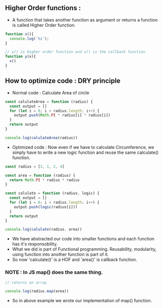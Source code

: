 ## Higher Order functions :

- A function that takes another function as argument or returns a function is called Higher Order function.

```js
function x(){
  console.log('hi');
}

// y() is Higher order function and x() is the callback function
function y(x){
  x()
}
```

## How to optimize code : DRY principle

- Normal code : Calculate Area of circle

```js
const calulateArea = function (radius) {
  const output = []
  for (let i = 0; i < radius.length; i++) {
    output.push(Math.PI * radius[i] * radius[i])
  }
  return output
}

console.log(calulateArea(radius))
```

- Optimized code : Now even if we have to calculate Circumference, we simply have to write a new logic function and reuse the same calculate() function.

```js
const radius = [3, 1, 2, 4]

const area = function (radius) {
  return Math.PI * radius * radius
}

const calulate = function (radius, logic) {
  const output = []
  for (let i = 0; i < radius.length; i++) {
    output.push(logic(radius[i]))
  }
  return output
}

console.log(calulate(radius, area))
```

- We have abstracted our code into smaller functions and each function has it's responsobility.
- What we did is part of Functional programming. Reusability, modularity, using function into another function is part of it.
- So now 'calculate()' is a HOF and 'area()' is callback function.

### NOTE : In JS map() does the same thing. 

```js
// returns an array

console.log(radius.map(area))
```
- So in above example we wrote our implementation of map() function.













